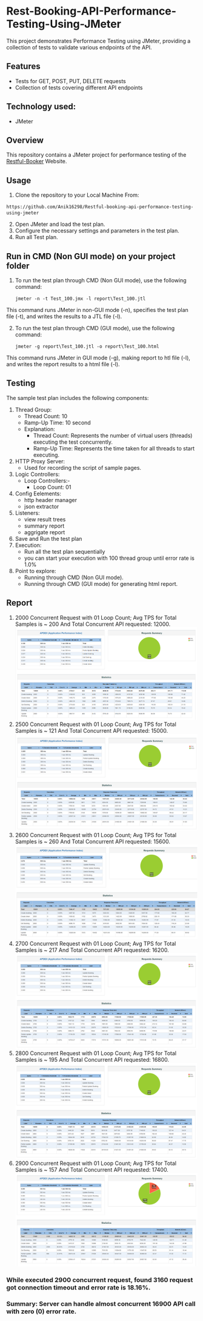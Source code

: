 # Rest-Booking-API-Performance-Testing-Using-JMeter
This project demonstrates Performance Testing using JMeter, providing a collection of tests to validate various endpoints of the API.

## Features
* Tests for GET, POST, PUT, DELETE requests
* Collection of tests covering different API endpoints

## Technology used:
- JMeter

## Overview
This repository contains a JMeter project for performance testing of the [Restful-Booker](https://restful-booker.herokuapp.com/apidoc/index.html) Website.

## Usage
1. Clone the repository to your Local Machine From:
````
https://github.com/Anik16298/Restful-booking-api-performance-testing-using-jmeter
````
2. Open JMeter and load the test plan.
3. Configure the necessary settings and parameters in the test plan.
4. Run all Test plan.

## Run in CMD (Non GUI mode) on your project folder
1. To run the test plan through CMD (Non GUI mode), use the following command:
    ````
    jmeter -n -t Test_100.jmx -l report\Test_100.jtl
    ````
This command runs JMeter in non-GUI mode (-n), specifies the test plan file (-t), and writes the results to a JTL file (-l).

2. To run the test plan through CMD (GUI mode), use the following command:
    ````
    jmeter -g report\Test_100.jtl -o report\Test_100.html
    ````
This command runs JMeter in GUI mode (-g), making report to htl file (-l), and writes the report results to a html file (-l).

## Testing
The sample test plan includes the following components:
1. Thread Group:
    * Thread Count: 10
    * Ramp-Up Time: 10 second
    * Explanation:
       * Thread Count: Represents the number of virtual users (threads) executing the test concurrently.
       * Ramp-Up Time: Represents the time taken for all threads to start executing.
2. HTTP Proxy Server:
    * Used for recording the script of sample pages.
3. Logic Controllers:
    * Loop Controllers:-
       * Loop Count: 01
4. Config Eelements:
    * http header manager
    * json extractor
5. Listeners:
    * view result trees
    * summary report
    * aggrigate report
6. Save and Run the test plan
7. Execution:
    * Run all the test plan sequentially
    * you can start your execution with 100 thread group until error rate is 1.0%
8. Point to explore:
    * Running through CMD (Non GUI mode).
    * Running through CMD (GUI mode) for generating html report.
## Report 
1. 2000 Concurrent Request with 01 Loop Count; Avg TPS for Total Samples is ~ 200 And Total Concurrent API requested: 12000.
       ![2000](https://github.com/Anik16298/Restful-booking-api-performance-testing-using-jmeter/blob/52b72a36369cb57b0641ed04cac8acf230805750/Screenshot/2000.png)
2. 2500 Concurrent Request with 01 Loop Count; Avg TPS for Total Samples is ~ 121 And Total Concurrent API requested: 15000.
       ![2500](https://github.com/Anik16298/Restful-booking-api-performance-testing-using-jmeter/blob/52b72a36369cb57b0641ed04cac8acf230805750/Screenshot/2500.png)
3. 2600 Concurrent Request with 01 Loop Count; Avg TPS for Total Samples is ~ 260 And Total Concurrent API requested: 15600.
       ![2600](https://github.com/Anik16298/Restful-booking-api-performance-testing-using-jmeter/blob/52b72a36369cb57b0641ed04cac8acf230805750/Screenshot/2600.png)
4. 2700 Concurrent Request with 01 Loop Count; Avg TPS for Total Samples is ~ 217 And Total Concurrent API requested: 16200.
       ![2700a](https://github.com/Anik16298/Restful-booking-api-performance-testing-using-jmeter/blob/52b72a36369cb57b0641ed04cac8acf230805750/Screenshot/2700a.png)
5. 2800 Concurrent Request with 01 Loop Count; Avg TPS for Total Samples is ~ 195 And Total Concurrent API requested: 16800.
       ![2800](https://github.com/Anik16298/Restful-booking-api-performance-testing-using-jmeter/blob/52b72a36369cb57b0641ed04cac8acf230805750/Screenshot/2800.png)
6. 2900 Concurrent Request with 01 Loop Count; Avg TPS for Total Samples is ~ 157 And Total Concurrent API requested: 17400.
       ![2900](https://github.com/Anik16298/Restful-booking-api-performance-testing-using-jmeter/blob/52b72a36369cb57b0641ed04cac8acf230805750/Screenshot/2900.png)
### While executed 2900 concurrent request, found  3160 request got connection timeout and error rate is 18.16%. 
### Summary: Server can handle almost concurrent 16900 API call with  zero (0) error rate.






